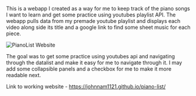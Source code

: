 This is a webapp I created as a way for me to keep track of the piano songs I want to learn and get some practice using youtubes playlist API.
The webapp pulls data from my premade youtube playlist and displays each video along side its title and a google link to find some sheet music for each piece. 

![PianoList Website](https://user-images.githubusercontent.com/103802577/221028933-496d2dae-7b47-43f7-8066-548fb04f3d55.png)

The goal was to get some practice using youtubes api and navigating through the datalist and make it easy for me to navigate through it. I may add some collapsible panels and a checkbox for me to make it more readable next.

Link to working website - https://johnnam1121.github.io/piano-list/
